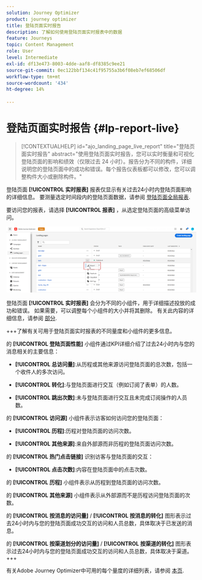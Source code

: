 ```yaml
---
solution: Journey Optimizer
product: journey optimizer
title: 登陆页面实时报告
description: 了解如何使用登陆页面实时报表中的数据
feature: Journeys
topic: Content Management
role: User
level: Intermediate
exl-id: df13e473-8003-4dde-aaf8-df8385c9ee21
source-git-commit: 0ec122bbf134c41f95755a3b6f08eb7ef68506df
workflow-type: tm+mt
source-wordcount: '434'
ht-degree: 14%

---
```


# 登陆页面实时报告 {#lp-report-live}

>[!CONTEXTUALHELP]
>id="ajo_landing_page_live_report"
>title="登陆页面实时报告"
>abstract="使用登陆页面实时报告，您可以实时衡量和可视化登陆页面的影响和绩效（仅限过去 24 小时）。报告分为不同的构件，详细说明您的登陆页面中的成功和错误。每个报告仪表板都可以修改，您可以调整构件大小或删除构件。"

登陆页面 **[!UICONTROL 实时报表]** 报表仅显示有关过去24小时内登陆页面影响的详细信息。 要测量选定时间段内的登陆页面数据，请参阅 [登陆页面全局报表](lp-report-global.md).

要访问您的报表，请选择 **[!UICONTROL 报表]** ，从选定登陆页面的高级菜单访问。

![](assets/landing_page_report.png)

登陆页面 **[!UICONTROL 实时报表]** 会分为不同的小组件，用于详细描述投放的成功和错误。 如果需要，可以调整每个小组件的大小并将其删除。 有关此内容的详细信息，请参阅 [部分](live-report.md).

+++了解有关可用于登陆页面实时报表的不同量度和小组件的更多信息。

的 **[!UICONTROL 登陆页面性能]** 小组件通过KPI详细介绍了过去24小时内与您的消息相关的主要信息：

* **[!UICONTROL 总访问量]**:从历程或其他来源访问登陆页面的总次数，包括一个收件人的多次访问。

* **[!UICONTROL 转化]**:与登陆页面进行交互（例如订阅了表单）的人数。

* **[!UICONTROL 跳出次数]**:未与登陆页面进行交互且未完成订阅操作的人员数。

的 **[!UICONTROL 访问源]** 小组件表示访客如何访问您的登陆页面：

* **[!UICONTROL 历程]**:历程对登陆页面的访问次数。

* **[!UICONTROL 其他来源]**:来自外部源而非历程的登陆页面访问次数。

的 **[!UICONTROL 热门点击链接]** 识别访客与登陆页面的交互：

* **[!UICONTROL 点击次数]**:内容在登陆页面中的点击次数。

的 **[!UICONTROL 历程]** 小组件表示从历程到登陆页面的访问次数。

的 **[!UICONTROL 其他来源]** 小组件表示从外部源而不是历程访问登陆页面的次数。

的 **[!UICONTROL 按消息的访问量]** / **[!UICONTROL 按消息的转化]** 图形表示过去24小时内与您的登陆页面成功交互的访问和人员总数，具体取决于已发送的消息。

的 **[!UICONTROL 按渠道划分的访问量]** / **[!UICONTROL 按渠道的转化]** 图形表示过去24小时内与您的登陆页面成功交互的访问和人员总数，具体取决于渠道。
+++

有关Adobe Journey Optimizer中可用的每个量度的详细列表，请参阅 [本页](live-report.md#list-of-components-live).
